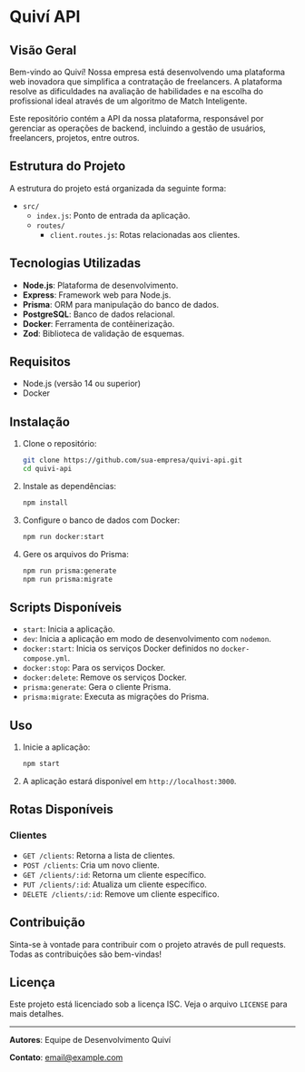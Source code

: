 # Quiví API

## Visão Geral

Bem-vindo ao Quiví! Nossa empresa está desenvolvendo uma plataforma web inovadora que simplifica a contratação de freelancers. A plataforma resolve as dificuldades na avaliação de habilidades e na escolha do profissional ideal através de um algoritmo de Match Inteligente.

Este repositório contém a API da nossa plataforma, responsável por gerenciar as operações de backend, incluindo a gestão de usuários, freelancers, projetos, entre outros.

## Estrutura do Projeto

A estrutura do projeto está organizada da seguinte forma:

- `src/`
  - `index.js`: Ponto de entrada da aplicação.
  - `routes/`
    - `client.routes.js`: Rotas relacionadas aos clientes.

## Tecnologias Utilizadas

- **Node.js**: Plataforma de desenvolvimento.
- **Express**: Framework web para Node.js.
- **Prisma**: ORM para manipulação do banco de dados.
- **PostgreSQL**: Banco de dados relacional.
- **Docker**: Ferramenta de contêinerização.
- **Zod**: Biblioteca de validação de esquemas.

## Requisitos

- Node.js (versão 14 ou superior)
- Docker

## Instalação

1. Clone o repositório:

   ```bash
   git clone https://github.com/sua-empresa/quivi-api.git
   cd quivi-api
   ```

2. Instale as dependências:

   ```bash
   npm install
   ```

3. Configure o banco de dados com Docker:

   ```bash
   npm run docker:start
   ```

4. Gere os arquivos do Prisma:

   ```bash
   npm run prisma:generate
   npm run prisma:migrate
   ```

## Scripts Disponíveis

- `start`: Inicia a aplicação.
- `dev`: Inicia a aplicação em modo de desenvolvimento com `nodemon`.
- `docker:start`: Inicia os serviços Docker definidos no `docker-compose.yml`.
- `docker:stop`: Para os serviços Docker.
- `docker:delete`: Remove os serviços Docker.
- `prisma:generate`: Gera o cliente Prisma.
- `prisma:migrate`: Executa as migrações do Prisma.

## Uso

1. Inicie a aplicação:

   ```bash
   npm start
   ```

2. A aplicação estará disponível em `http://localhost:3000`.

## Rotas Disponíveis

### Clientes

- `GET /clients`: Retorna a lista de clientes.
- `POST /clients`: Cria um novo cliente.
- `GET /clients/:id`: Retorna um cliente específico.
- `PUT /clients/:id`: Atualiza um cliente específico.
- `DELETE /clients/:id`: Remove um cliente específico.

## Contribuição

Sinta-se à vontade para contribuir com o projeto através de pull requests. Todas as contribuições são bem-vindas!

## Licença

Este projeto está licenciado sob a licença ISC. Veja o arquivo `LICENSE` para mais detalhes.

---

**Autores**: Equipe de Desenvolvimento Quiví

**Contato**: [email@example.com](mailto:email@example.com)
